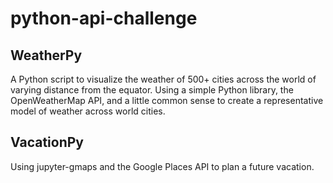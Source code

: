 # python-api-challenge

## WeatherPy
A Python script to visualize the weather of 500+ cities across the world of varying distance from the equator. Using a simple Python library, the OpenWeatherMap API, and a little common sense to create a representative model of weather across world cities.

## VacationPy
Using jupyter-gmaps and the Google Places API to plan a future vacation.
